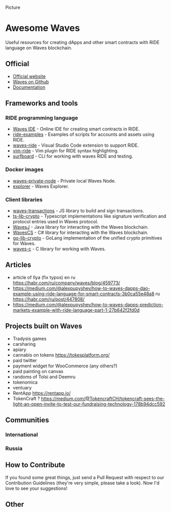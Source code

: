 Picture

# Awesome Waves

Useful resources for creating dApps and other smart contracts with RIDE language on Waves blockchain.

## Official

- [Official website](https://wavesplatform.com/)
- [Waves on Github](https://github.com/wavesplatform/)
- [Documentation](https://docs.wavesplatform.com/)

## Frameworks and tools

### RIDE programming language

- [Waves IDE](https://ide.wavesplatform.com/) - Online IDE for creating smart contracts in RIDE.
- [ride-examples](https://github.com/wavesplatform/ride-examples) - Examples of scripts for accounts and assets using RIDE.
- [waves-ride](https://marketplace.visualstudio.com/items?itemName=wavesplatform.waves-ride) - Visual Studio Code extension to support RIDE.
- [vim-ride](https://github.com/rosmanov/vim-ride) - Vim plugin for RIDE syntax highlighting.
- [surfboard](https://github.com/wavesplatform/Surfboard) - CLI for working with waves RIDE and testing.

### Docker images

- [waves-private-node](https://hub.docker.com/r/wavesplatform/waves-private-node) - Private local Waves Node.
- [explorer](https://hub.docker.com/r/wavesplatform/explorer) - Waves Explorer.

### Client libraries
- [waves-transactions](https://github.com/wavesplatform/waves-transactions) - JS library to build and sign transactions.
- [ts-lib-crypto](https://github.com/wavesplatform/ts-lib-crypto) - Typescript implementations like signature verification and protocol entries used in Waves protocol.
- [WavesJ](https://github.com/wavesplatform/WavesJ) - Java library for interacting with the Waves blockchain.
- [WavesCS](https://github.com/wavesplatform/WavesCS) - C# library for interacting with the Waves blockchain.
- [go-lib-crypto](https://github.com/wavesplatform/go-lib-crypto) - GoLang implementation of the unified crypto primitives for Waves.
- [waves-c](https://github.com/wavesplatform/waves-c) - C library for working with Waves.

## Articles

- article of Ilya (fix typos) en  ru https://habr.com/ru/company/waves/blog/459773/
- https://medium.com/@alexpupyshev/how-to-waves-dapps-dao-example-using-ride-language-for-smart-contracts-3b0ca55e48a8 ru https://habr.com/ru/post/447808/
- https://medium.com/@alexpupyshev/how-to-waves-dapps-prediction-markets-example-with-ride-language-part-1-27b642f2fd0d

## Projects built on Waves

- Tradysis games
- carsharing
- apiary
- cannabis on tokens https://tokesplatform.org/
- paid twitter
- payment widget for WooCommerce (any others?)
- paid painting on canvas
- randoms of Tolsi and Deemru
- tokenomica
- ventuary
- RentApp https://rentapp.io/
- TokenCraft ? https://medium.com/@TokencraftCH/tokencraft-sees-the-light-an-open-invite-to-test-our-fundraising-technology-178b94dcc592

## Communities

### International

### Russia

## How to Contribute

If you found some great things, just send a Pull Request with respect to our Contribution Guidelines (they're very simple, please take a look). Now I'd love to see your suggestions!

## Other

